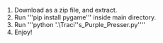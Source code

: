 1. Download as a zip file, and extract.
2. Run '''pip install pygame''' inside main directory.
3. Run '''python '.\Traci''s_Purple_Presser.py''''
4. Enjoy!
